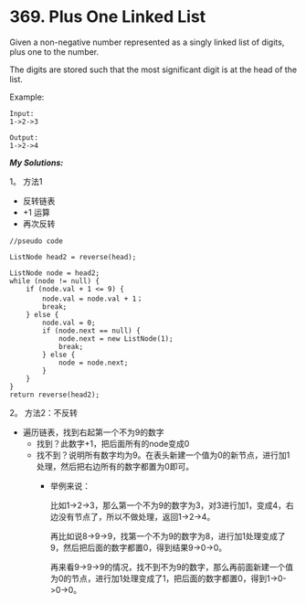 # 369. Plus One Linked List

Given a non-negative number represented as a singly linked list of digits, plus one to the number.

The digits are stored such that the most significant digit is at the head of the list.

Example:  


```text
Input:
1->2->3

Output:
1->2->4
```

_**My Solutions:**_

1。 方法1

* 反转链表
* +1 运算
* 再次反转

```text
//pseudo code

ListNode head2 = reverse(head);

ListNode node = head2;
while (node != null) {
    if (node.val + 1 <= 9) {
        node.val = node.val + 1；
        break; 
    } else {
        node.val = 0;
        if (node.next == null) {
            node.next = new ListNode(1);
            break;
        } else {
            node = node.next;
        }
    }
}
return reverse(head2);
```

2。 方法2：不反转

* 遍历链表，找到右起第一个不为9的数字
  * 找到？此数字+1，把后面所有的node变成0
  * 找不到？说明所有数字均为9。在表头新建一个值为0的新节点，进行加1处理，然后把右边所有的数字都置为0即可。
    * 举例来说：

      比如1-&gt;2-&gt;3，那么第一个不为9的数字为3，对3进行加1，变成4，右边没有节点了，所以不做处理，返回1-&gt;2-&gt;4。

      再比如说8-&gt;9-&gt;9，找第一个不为9的数字为8，进行加1处理变成了9，然后把后面的数字都置0，得到结果9-&gt;0-&gt;0。

      再来看9-&gt;9-&gt;9的情况，找不到不为9的数字，那么再前面新建一个值为0的节点，进行加1处理变成了1，把后面的数字都置0，得到1-&gt;0-&gt;0-&gt;0。

